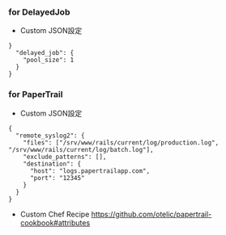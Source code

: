 ### for DelayedJob
- Custom JSON設定
```
}
  "delayed_job": {
    "pool_size": 1
  }
}
```

### for PaperTrail
- Custom JSON設定
```
{
  "remote_syslog2": {
    "files": ["/srv/www/rails/current/log/production.log", "/srv/www/rails/current/log/batch.log"],
    "exclude_patterns": [],
    "destination": {
      "host": "logs.papertrailapp.com",
      "port": "12345"
    }
  }
}
```

- Custom Chef Recipe
https://github.com/otelic/papertrail-cookbook#attributes
